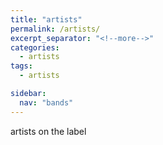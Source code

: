```yaml
---
title: "artists"
permalink: /artists/
excerpt_separator: "<!--more-->"
categories:
  - artists
tags:
  - artists

sidebar:
  nav: "bands"
---
```


artists on the label
